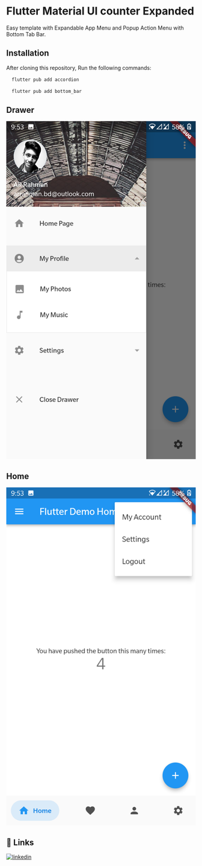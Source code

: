 # Flutter Material UI counter Expanded
Easy template with Expandable App Menu and Popup Action Menu with Bottom Tab Bar.

## Installation
After cloning this repository, Run the following commands:
```bash
  flutter pub add accordion
```
```bash
  flutter pub add bottom_bar
```

## Drawer

![Screenshot](test/ss1.png)

## Home
![Screenshot](test/ss2.png)

## 🔗 Links
[![linkedin](https://img.shields.io/badge/linkedin-0A66C2?style=for-the-badge&logo=linkedin&logoColor=white)](https://www.linkedin.com/arrahmanbd)